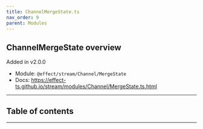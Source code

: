 ```yaml
---
title: ChannelMergeState.ts
nav_order: 9
parent: Modules
---
```


## ChannelMergeState overview

Added in v2.0.0

- Module: `@effect/stream/Channel/MergeState`
- Docs: https://effect-ts.github.io/stream/modules/Channel/MergeState.ts.html

---

<h2 class="text-delta">Table of contents</h2>

---

